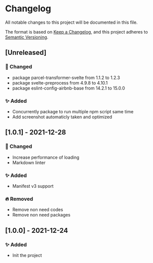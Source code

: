 # Changelog

All notable changes to this project will be documented in this file.

The format is based on [Keep a Changelog](https://keepachangelog.com/en/1.0.0/),
and this project adheres to [Semantic Versioning](https://semver.org/spec/v2.0.0.html).

## [Unreleased]

### 🐛  Changed

- package parcel-transformer-svelte from 1.1.2 to 1.2.3
- package svelte-preprocess from 4.9.8 to 4.10.1
- package eslint-config-airbnb-base from 14.2.1 to 15.0.0

### ✨ Added

- Concurrently package to run multiple npm script same time
- Add screenshot automaticly taken and optimized

## [1.0.1] - 2021-12-28

### 🐛  Changed

- Increase performance of loading
- Markdown linter

### ✨ Added

- Manifest v3 support

### 🔥  Removed

- Remove non need codes
- Remove non need packages

## [1.0.0] - 2021-12-24

### ✨ Added

- Init the project

